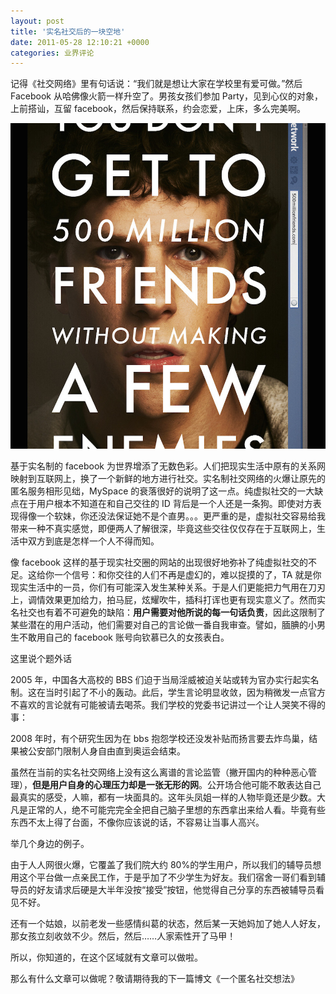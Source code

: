 ```yaml
---
layout: post
title: '实名社交后的一块空地'
date: 2011-05-28 12:10:21 +0000
categories: 业界评论
---
```


记得《社交网络》里有句话说：“我们就是想让大家在学校里有爱可做。”然后 Facebook 从哈佛像火箭一样升空了。男孩女孩们参加 Party，见到心仪的对象，上前搭讪，互留 facebook，然后保持联系，约会恋爱，上床，多么完美啊。

![](/images/2011-05-sns.jpg)

基于实名制的 facebook 为世界增添了无数色彩。人们把现实生活中原有的关系网映射到互联网上，换了一个新鲜的地方进行社交。实名制社交网络的火爆让原先的匿名服务相形见绌，MySpace 的衰落很好的说明了这一点。纯虚拟社交的一大缺点在于用户根本不知道在和自己交往的 ID 背后是一个人还是一条狗。即使对方表现得像一个软妹，你还没法保证她不是个直男。。。更严重的是，虚拟社交容易给我带来一种不真实感觉，即便两人了解很深，毕竟这些交往仅仅存在于互联网上，生活中双方到底是怎样一个人不得而知。

像 facebook 这样的基于现实社交圈的网站的出现很好地弥补了纯虚拟社交的不足。这给你一个信号：和你交往的人们不再是虚幻的，难以捉摸的了，TA 就是你现实生活中的一员，你们有可能深入发生某种关系。于是人们更能把力气用在刀刃上，调情效果更加给力，拍马屁，炫耀吹牛，插科打诨也更有现实意义了。然而实名社交也有着不可避免的缺陷：**用户需要对他所说的每一句话负责**，因此这限制了某些潜在的用户活动，他们需要对自己的言论做一番自我审查。譬如，腼腆的小男生不敢用自己的 facebook 账号向钦慕已久的女孩表白。

这里说个题外话

2005 年，中国各大高校的 BBS 们迫于当局淫威被迫关站或转为官办实行起实名制。这在当时引起了不小的轰动。此后，学生言论明显收敛，因为稍微发一点官方不喜欢的言论就有可能被请去喝茶。我们学校的党委书记讲过一个让人哭笑不得的事：

2008 年时，有个研究生因为在 bbs 抱怨学校还没发补贴而扬言要去炸鸟巢，结果被公安部门限制人身自由直到奥运会结束。

虽然在当前的实名社交网络上没有这么离谱的言论监管（撇开国内的种种恶心管理），**但是用户自身的心理压力却是一张无形的网**。公开场合他可能不敢表达自己最真实的感受，人嘛，都有一块面具的。这年头凤姐一样的人物毕竟还是少数。大凡是正常的人，绝不可能完完全全把自己脑子里想的东西拿出来给人看。毕竟有些东西不太上得了台面，不像你应该说的话，不容易让当事人高兴。

举几个身边的例子。

由于人人网很火爆，它覆盖了我们院大约 80%的学生用户，所以我们的辅导员想用这个平台做一点亲民工作，于是乎加了不少学生为好友。我们宿舍一哥们看到辅导员的好友请求后硬是大半年没按“接受”按钮，他觉得自己分享的东西被辅导员看见不好。

还有一个姑娘，以前老发一些感情纠葛的状态，然后某一天她妈加了她人人好友，那女孩立刻收敛不少。然后，然后……人家索性开了马甲！

所以，你知道的，在这个区域就有文章可以做啦。

那么有什么文章可以做呢？敬请期待我的下一篇博文《一个匿名社交想法》
